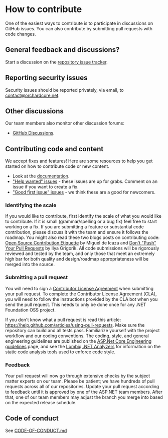 # How to contribute

One of the easiest ways to contribute is to participate in discussions on GitHub issues. You can also contribute by submitting pull requests with code changes.

## General feedback and discussions?

Start a discussion on the [repository issue tracker](https://github.com/OrchardCMS/OrchardCore.Commerce/issues).

## Reporting security issues

Security issues should be reported privately, via email, to <contact@orchardcore.net>.

## Other discussions

Our team members also monitor other discussion forums:

- [GitHub Discussions](https://github.com/OrchardCMS/OrchardCore.Commerce/discussions).

## Contributing code and content

We accept fixes and features! Here are some resources to help you get started on how to contribute code or new content.

- Look at the [documentation](/docs/).
- ["Help wanted" issues](https://github.com/OrchardCMS/OrchardCore.Commerce/labels/help%20wanted) - these issues are up for grabs. Comment on an issue if you want to create a fix.
- ["Good first issue" issues](https://github.com/OrchardCMS/OrchardCore.Commerce/labels/good%20first%20issue) - we think these are a good for newcomers.

### Identifying the scale

If you would like to contribute, first identify the scale of what you would like to contribute. If it is small (grammar/spelling or a bug fix) feel free to start working on a fix. If you are submitting a feature or substantial code contribution, please discuss it with the team and ensure it follows the roadmap. You might also read these two blogs posts on contributing code: [Open Source Contribution Etiquette](http://tirania.org/blog/archive/2010/Dec-31.html) by Miguel de Icaza and [Don't "Push" Your Pull Requests](https://www.igvita.com/2011/12/19/dont-push-your-pull-requests/) by Ilya Grigorik. All code submissions will be rigorously reviewed and tested by the team, and only those that meet an extremely high bar for both quality and design/roadmap appropriateness will be merged into the source.

### Submitting a pull request

You will need to sign a [Contributor License Agreement](https://cla.dotnetfoundation.org/) when submitting your pull request. To complete the Contributor License Agreement (CLA), you will need to follow the instructions provided by the CLA bot when you send the pull request. This needs to only be done once for any .NET Foundation OSS project.

If you don't know what a pull request is read this article: <https://help.github.com/articles/using-pull-requests>. Make sure the repository can build and all tests pass. Familiarize yourself with the project workflow and our coding conventions. The coding, style, and general engineering guidelines are published on the [ASP.Net Core Engineering guidelines](https://github.com/dotnet/aspnetcore/wiki/Engineering-guidelines) page, and see the [Lombiq .NET Analyzers](https://github.com/Lombiq/.NET-Analyzers) for information on the static code analysis tools used to enforce code style.

### Feedback

Your pull request will now go through extensive checks by the subject matter experts on our team. Please be patient; we have hundreds of pull requests across all of our repositories. Update your pull request according to feedback until it is approved by one of the ASP.NET team members. After that, one of our team members may adjust the branch you merge into based on the expected release schedule.

## Code of conduct

See [CODE-OF-CONDUCT.md](./CODE-OF-CONDUCT.md)
